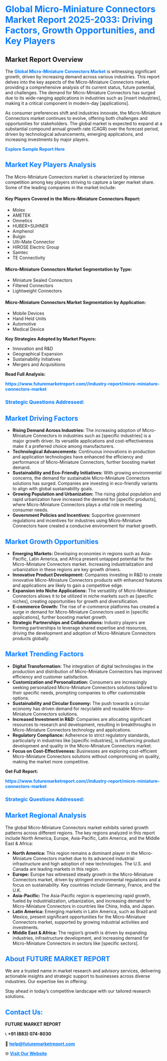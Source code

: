 <h1 style="color: #007BFF;">Global Micro-Miniature Connectors Market Report 2025-2033: Driving Factors, Growth Opportunities, and Key Players</h1>

<section id="overview">
<h2>Market Report Overview</h2>
<p>The <a href="https://www.futuremarketreport.com//industry-report/micro-miniature-connectors-market" style="color: #007BFF; text-decoration: none;"><strong>Global Micro-Miniature Connectors Market</strong></a> is witnessing significant growth, driven by increasing demand across various industries. This report delves into the key aspects of the Micro-Miniature Connectors market, providing a comprehensive analysis of its current status, future potential, and challenges. The demand for Micro-Miniature Connectors has surged due to its wide-ranging applications in industries such as [insert industries], making it a critical component in modern-day [applications].</p>
<p>As consumer preferences shift and industries innovate, the Micro-Miniature Connectors market continues to evolve, offering both challenges and opportunities for stakeholders. The global market is expected to expand at a substantial compound annual growth rate (CAGR) over the forecast period, driven by technological advancements, emerging applications, and increasing investments by major players.</p>
</section>

<section id="overview">
<p><a href="https://www.futuremarketreport.com//request-sample/reportId=59602" style="color: #007BFF; text-decoration: none;"><strong>Explore Sample Report Here</strong></a></p>
</section>

<section id="key-players">
<h2 style="color: #007BFF;">Market Key Players Analysis</h2>
<p>The Micro-Miniature Connectors market is characterized by intense competition among key players striving to capture a larger market share. Some of the leading companies in the market include:</p>
<h4>Key Players Covered in the Micro-Miniature Connectors Report:</h4>
<ul><li>Molex</li><li>AMETEK</li><li>Omnetics</li><li>HUBER+SUHNER</li><li>Amphenol</li><li>Bulgin</li><li>Ulti-Mate Connector</li><li>HIROSE Electric Group</li><li>Samtec</li><li>TE Connectivity</li></ul>
<h4>Micro-Miniature Connectors Market Segmentation by Type:</h4>
<ul><li>Miniature Sealed Connectors</li><li>Filtered Connectors</li><li>Lightweight Connectors</li></ul>

<h4>Micro-Miniature Connectors Market Segmentation by Application:</h4>
<ul><li>Mobile Devices</li><li>Hand Held Units</li><li>Automotive</li><li>Medical Device</li></ul>
<p><strong>Key Strategies Adopted by Market Players:</strong></p>
<ul>
<li>Innovation and R&D</li>
<li>Geographical Expansion</li>
<li>Sustainability Initiatives</li>
<li>Mergers and Acquisitions</li>
</ul>
</section>

<section>
<p><strong>Read Full Analysis: </strong></p><a href="https://www.futuremarketreport.com//industry-report/micro-miniature-connectors-market" style="color: #007BFF; text-decoration: none;"><strong>https://www.futuremarketreport.com//industry-report/micro-miniature-connectors-market</strong></a>
<h3 style="color: #007BFF;">Strategic Questions Addressed:</h3>
</section>

<section id="driving-factors">
<h2 style="color: #007BFF;">Market Driving Factors</h2>
<ul>
<li><strong>Rising Demand Across Industries:</strong> The increasing adoption of Micro-Miniature Connectors in industries such as [specific industries] is a major growth driver. Its versatile applications and cost-effectiveness make it a preferred choice among manufacturers.</li>
<li><strong>Technological Advancements:</strong> Continuous innovations in production and application technologies have enhanced the efficiency and performance of Micro-Miniature Connectors, further boosting market demand.</li>
<li><strong>Sustainability and Eco-Friendly Initiatives:</strong> With growing environmental concerns, the demand for sustainable Micro-Miniature Connectors solutions has surged. Companies are investing in eco-friendly variants to align with global sustainability goals.</li>
<li><strong>Growing Population and Urbanization:</strong> The rising global population and rapid urbanization have increased the demand for [specific products], where Micro-Miniature Connectors plays a vital role in meeting consumer needs.</li>
<li><strong>Government Policies and Incentives:</strong> Supportive government regulations and incentives for industries using Micro-Miniature Connectors have created a conducive environment for market growth.</li>
</ul>
</section>

<section id="growth-opportunities">
<h2 style="color: #007BFF;">Market Growth Opportunities</h2>
<ul>
<li><strong>Emerging Markets:</strong> Developing economies in regions such as Asia-Pacific, Latin America, and Africa present untapped potential for the Micro-Miniature Connectors market. Increasing industrialization and urbanization in these regions are key growth drivers.</li>
<li><strong>Innovative Product Development:</strong> Companies investing in R&D to create innovative Micro-Miniature Connectors products with enhanced features and applications are likely to gain a competitive edge.</li>
<li><strong>Expansion into Niche Applications:</strong> The versatility of Micro-Miniature Connectors allows it to be utilized in niche markets such as [specific niches], creating opportunities for growth and diversification.</li>
<li><strong>E-commerce Growth:</strong> The rise of e-commerce platforms has created a surge in demand for Micro-Miniature Connectors used in [specific applications], further boosting market growth.</li>
<li><strong>Strategic Partnerships and Collaborations:</strong> Industry players are forming partnerships to leverage shared expertise and resources, driving the development and adoption of Micro-Miniature Connectors products globally.</li>
</ul>
</section>

<section id="trending-factors">
<h2 style="color: #007BFF;">Market Trending Factors</h2>
<ul>
<li><strong>Digital Transformation:</strong> The integration of digital technologies in the production and distribution of Micro-Miniature Connectors has improved efficiency and customer satisfaction.</li>
<li><strong>Customization and Personalization:</strong> Consumers are increasingly seeking personalized Micro-Miniature Connectors solutions tailored to their specific needs, prompting companies to offer customizable options.</li>
<li><strong>Sustainability and Circular Economy:</strong> The push towards a circular economy has driven demand for recyclable and reusable Micro-Miniature Connectors solutions.</li>
<li><strong>Increased Investment in R&D:</strong> Companies are allocating significant resources to research and development, resulting in breakthroughs in Micro-Miniature Connectors technology and applications.</li>
<li><strong>Regulatory Compliance:</strong> Adherence to strict regulatory standards, particularly in industries like [specific industries], is influencing product development and quality in the Micro-Miniature Connectors market.</li>
<li><strong>Focus on Cost-Effectiveness:</strong> Businesses are exploring cost-efficient Micro-Miniature Connectors solutions without compromising on quality, making the market more competitive.</li>
</ul>
</section>

<section>
<p><strong>Get Full Report: </strong></p><a href="https://www.futuremarketreport.com//industry-report/micro-miniature-connectors-market" style="color: #007BFF; text-decoration: none;"><strong>https://www.futuremarketreport.com//industry-report/micro-miniature-connectors-market</strong></a>
<h3 style="color: #007BFF;">Strategic Questions Addressed:</h3>
</section>


<section id="regional-analysis">
<h2 style="color: #007BFF;">Market Regional Analysis</h2>
<p>The global Micro-Miniature Connectors market exhibits varied growth patterns across different regions. The key regions analyzed in this report include North America, Europe, Asia-Pacific, Latin America, and the Middle East & Africa:</p>
<ul>
<li><strong>North America:</strong> This region remains a dominant player in the Micro-Miniature Connectors market due to its advanced industrial infrastructure and high adoption of new technologies. The U.S. and Canada are leading markets in this region.</li>
<li><strong>Europe:</strong> Europe has witnessed steady growth in the Micro-Miniature Connectors market, driven by stringent environmental regulations and a focus on sustainability. Key countries include Germany, France, and the U.K.</li>
<li><strong>Asia-Pacific:</strong> The Asia-Pacific region is experiencing rapid growth, fueled by industrialization, urbanization, and increasing demand for Micro-Miniature Connectors in countries like China, India, and Japan.</li>
<li><strong>Latin America:</strong> Emerging markets in Latin America, such as Brazil and Mexico, present significant opportunities for the Micro-Miniature Connectors market, supported by growing industrial activities and investments.</li>
<li><strong>Middle East & Africa:</strong> The region’s growth is driven by expanding industries, infrastructure development, and increasing demand for Micro-Miniature Connectors in sectors like [specific sectors].</li>
</ul>
</section>

<footer>
<h2 style="color: #007BFF;">About FUTURE MARKET REPORT</h2>
<p>We are a trusted name in market research and advisory services, delivering actionable insights and strategic support to businesses across diverse industries. Our expertise lies in offering:</p>

<p>Stay ahead in today’s competitive landscape with our tailored research solutions.</p>

<h2 style="color: #007BFF;">Contact Us:</h2>
<p><strong>FUTURE MARKET REPORT</strong></p>
<p>📞 <strong>+91 (883) 074-8030</strong></p>
<p>📧 <strong><a href="mailto:help@futuremarketreport.com" style="color: #007BFF;">help@futuremarketreport.com</a></strong></p>
<p>🌐 <strong><a href="https://www.futuremarketreport.com/" style="color: #007BFF;">Visit Our Website</a></strong></p>
</footer>